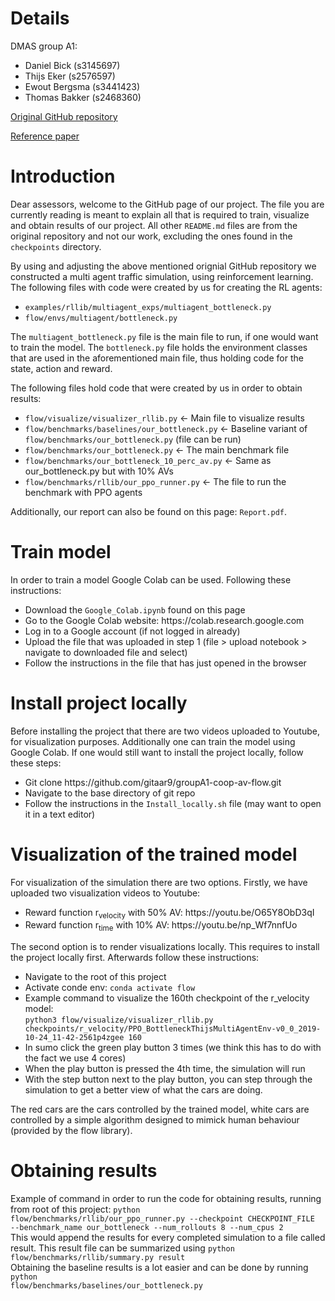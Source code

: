 # Details

DMAS group A1:
<ul>
  <li>Daniel Bick (s3145697)</li>
  <li>Thijs Eker (s2576597)</li>
  <li>Ewout Bergsma (s3441423)</li>
  <li>Thomas Bakker (s2468360)</li>  
</ul>

[Original GitHub repository](https://github.com/flow-project/flow)

[Reference paper](https://arxiv.org/abs/1710.05465)

# Introduction

Dear assessors, welcome to the GitHub page of our project. The file you are currently reading is meant to explain all that is required to train, visualize and obtain results of our project. All other <code>README.md</code> files are from the original repository and not our work, excluding the ones found in the <code>checkpoints</code> directory.

By using and adjusting the above mentioned orignial GitHub repository we constructed a multi agent traffic simulation, using reinforcement learning. The following files with code were created by us for creating the RL agents:
<ul>
  <li><code>examples/rllib/multiagent_exps/multiagent_bottleneck.py</code></li>
  <li><code>flow/envs/multiagent/bottleneck.py</code></li>  
</ul>


The <code>multiagent_bottleneck.py</code> file is the main file to run, if one would want to train the model. The <code>bottleneck.py</code> file holds the environment classes that are used in the aforementioned main file, thus holding code for the state, action and reward. 

The following files hold code that were created by us in order to obtain results:

<ul>
  <li><code>flow/visualize/visualizer_rllib.py</code> 	<- Main file to visualize results</li>
  <li><code>flow/benchmarks/baselines/our_bottleneck.py</code> 	<- Baseline variant of <code>flow/benchmarks/our_bottleneck.py</code> (file can be run)</li>
  <li><code>flow/benchmarks/our_bottleneck.py</code> 		<-  The main benchmark file</li>
  <li><code>flow/benchmarks/our_bottleneck_10_perc_av.py</code> 	<- Same as our_bottleneck.py but with 10% AVs</li>
  <li><code>flow/benchmarks/rllib/our_ppo_runner.py</code> 	<- The file to run the benchmark with PPO agents</li>
</ul>

Additionally, our report can also be found on this page: <code>Report.pdf</code>.

# Train model
In order to train a model Google Colab can be used. Following these instructions:
<ul>
    <li>Download the <code>Google_Colab.ipynb</code> found on this page</li>
    <li>Go to the Google Colab website: https://colab.research.google.com</li>
    <li>Log in to a Google account (if not logged in already)</li>
    <li>Upload the file that was uploaded in step 1 (file > upload notebook > navigate to downloaded file and select)</li>
    <li>Follow the instructions in the file that has just opened in the browser</li>
</ul>

# Install project locally

Before installing the project that there are two videos uploaded to Youtube, for visualization purposes. Additionally one can train the model using Google Colab. If one would still want to install the project locally, follow these steps:
<ul>
  <li>Git clone https://github.com/gitaar9/groupA1-coop-av-flow.git</li>
  <li>Navigate to the base directory of git repo</li>
  <li>Follow the instructions in the <code>Install_locally.sh</code> file (may want to open it in a text editor)
</ul>

# Visualization of the trained model

For visualization of the simulation there are two options. Firstly, we have uploaded two visualization videos to Youtube:
<ul>
  <li>Reward function r<sub>velocity</sub> with 50% AV: https://youtu.be/O65Y8ObD3qI</li>
  <li>Reward function r<sub>time</sub> with 10% AV: https://youtu.be/np_Wf7nnfUo</li>
</ul>

The second option is to render visualizations locally. This requires to install the project locally first. Afterwards follow these instructions:

<ul>
  <li>Navigate to the root of this project</li>
  <li>Activate conde env: <code>conda activate flow</code></li>
  <li>
    Example command to visualize the 160th checkpoint of the r_velocity model:<br>
    <code>python3 flow/visualize/visualizer_rllib.py checkpoints/r_velocity/PPO_BottleneckThijsMultiAgentEnv-v0_0_2019-10-24_11-42-2561p4zgee 160</code>
  </li>
  <li>In sumo click the green play button 3 times (we think this has to do with the fact we use 4 cores)</li>
  <li>When the play button is pressed the 4th time, the simulation will run</li>
  <li>With the step button next to the play button, you can step through the simulation to get a better view of what the cars are doing.</li>
</ul>

The red cars are the cars controlled by the trained model, white cars are controlled by a simple algorithm designed to mimick human behaviour (provided by the flow library).

# Obtaining results

Example of command in order to run the code for obtaining results, running from root of this project:
<code>python flow/benchmarks/rllib/our_ppo_runner.py --checkpoint CHECKPOINT_FILE --benchmark_name our_bottleneck --num_rollouts 8 --num_cpus 2</code><br>
This would append the results for every completed simulation to a file called result. This result file can be summarized using <code>python flow/benchmarks/rllib/summary.py result</code><br>
Obtaining the baseline results is a lot easier and can be done by running <code>python flow/benchmarks/baselines/our_bottleneck.py</code>
